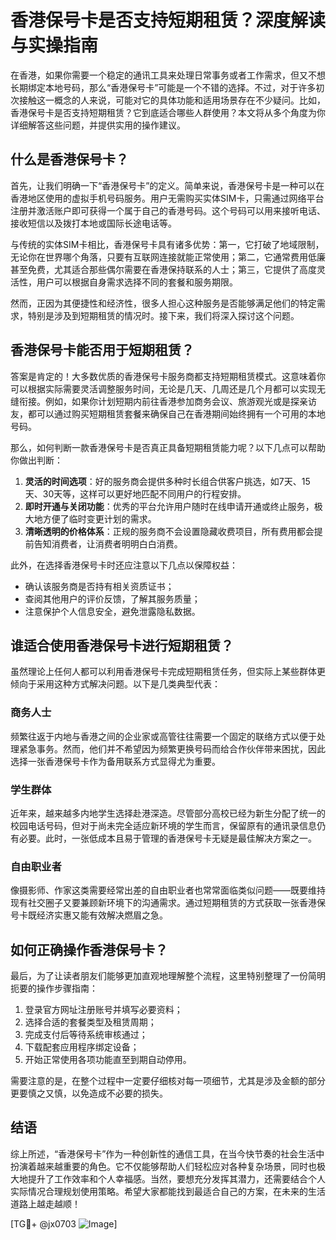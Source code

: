 # 香港保号卡是否支持短期租赁？深度解读与实操指南

在香港，如果你需要一个稳定的通讯工具来处理日常事务或者工作需求，但又不想长期绑定本地号码，那么“香港保号卡”可能是一个不错的选择。不过，对于许多初次接触这一概念的人来说，可能对它的具体功能和适用场景存在不少疑问。比如，香港保号卡是否支持短期租赁？它到底适合哪些人群使用？本文将从多个角度为你详细解答这些问题，并提供实用的操作建议。

## 什么是香港保号卡？

首先，让我们明确一下“香港保号卡”的定义。简单来说，香港保号卡是一种可以在香港地区使用的虚拟手机号码服务。用户无需购买实体SIM卡，只需通过网络平台注册并激活账户即可获得一个属于自己的香港号码。这个号码可以用来接听电话、接收短信以及拨打本地或国际长途电话等。

与传统的实体SIM卡相比，香港保号卡具有诸多优势：第一，它打破了地域限制，无论你在世界哪个角落，只要有互联网连接就能正常使用；第二，它通常费用低廉甚至免费，尤其适合那些偶尔需要在香港保持联系的人士；第三，它提供了高度灵活性，用户可以根据自身需求选择不同的套餐和服务期限。

然而，正因为其便捷性和经济性，很多人担心这种服务是否能够满足他们的特定需求，特别是涉及到短期租赁的情况时。接下来，我们将深入探讨这个问题。

## 香港保号卡能否用于短期租赁？

答案是肯定的！大多数优质的香港保号卡服务商都支持短期租赁模式。这意味着你可以根据实际需要灵活调整服务时间，无论是几天、几周还是几个月都可以实现无缝衔接。例如，如果你计划短期内前往香港参加商务会议、旅游观光或是探亲访友，都可以通过购买短期租赁套餐来确保自己在香港期间始终拥有一个可用的本地号码。

那么，如何判断一款香港保号卡是否真正具备短期租赁能力呢？以下几点可以帮助你做出判断：

1. **灵活的时间选项**：好的服务商会提供多种时长组合供客户挑选，如7天、15天、30天等，这样可以更好地匹配不同用户的行程安排。
2. **即时开通与关闭功能**：优秀的平台允许用户随时在线申请开通或终止服务，极大地方便了临时变更计划的需求。
3. **清晰透明的价格体系**：正规的服务商不会设置隐藏收费项目，所有费用都会提前告知消费者，让消费者明明白白消费。

此外，在选择香港保号卡时还应注意以下几点以保障权益：

- 确认该服务商是否持有相关资质证书；
- 查阅其他用户的评价反馈，了解其服务质量；
- 注意保护个人信息安全，避免泄露隐私数据。

## 谁适合使用香港保号卡进行短期租赁？

虽然理论上任何人都可以利用香港保号卡完成短期租赁任务，但实际上某些群体更倾向于采用这种方式解决问题。以下是几类典型代表：

### 商务人士
频繁往返于内地与香港之间的企业家或高管往往需要一个固定的联络方式以便于处理紧急事务。然而，他们并不希望因为频繁更换号码而给合作伙伴带来困扰，因此选择一张香港保号卡作为备用联系方式显得尤为重要。

### 学生群体
近年来，越来越多内地学生选择赴港深造。尽管部分高校已经为新生分配了统一的校园电话号码，但对于尚未完全适应新环境的学生而言，保留原有的通讯录信息仍有必要。此时，一张低成本且易于管理的香港保号卡无疑是最佳解决方案之一。

### 自由职业者
像摄影师、作家这类需要经常出差的自由职业者也常常面临类似问题——既要维持现有社交圈子又要兼顾新环境下的沟通需求。通过短期租赁的方式获取一张香港保号卡既经济实惠又能有效解决燃眉之急。

## 如何正确操作香港保号卡？

最后，为了让读者朋友们能够更加直观地理解整个流程，这里特别整理了一份简明扼要的操作步骤指南：

1. 登录官方网址注册账号并填写必要资料；
2. 选择合适的套餐类型及租赁周期；
3. 完成支付后等待系统审核通过；
4. 下载配套应用程序绑定设备；
5. 开始正常使用各项功能直至到期自动停用。

需要注意的是，在整个过程中一定要仔细核对每一项细节，尤其是涉及金额的部分更要慎之又慎，以免造成不必要的损失。

## 结语

综上所述，“香港保号卡”作为一种创新性的通信工具，在当今快节奏的社会生活中扮演着越来越重要的角色。它不仅能够帮助人们轻松应对各种复杂场景，同时也极大地提升了工作效率和个人幸福感。当然，要想充分发挥其潜力，还需要结合个人实际情况合理规划使用策略。希望大家都能找到最适合自己的方案，在未来的生活道路上越走越顺！

[TG💪+ @jx0703 ![Image](https://github.com/user-attachments/assets/dbca1d08-cadb-493c-b0ec-ad6f7a83f270)]